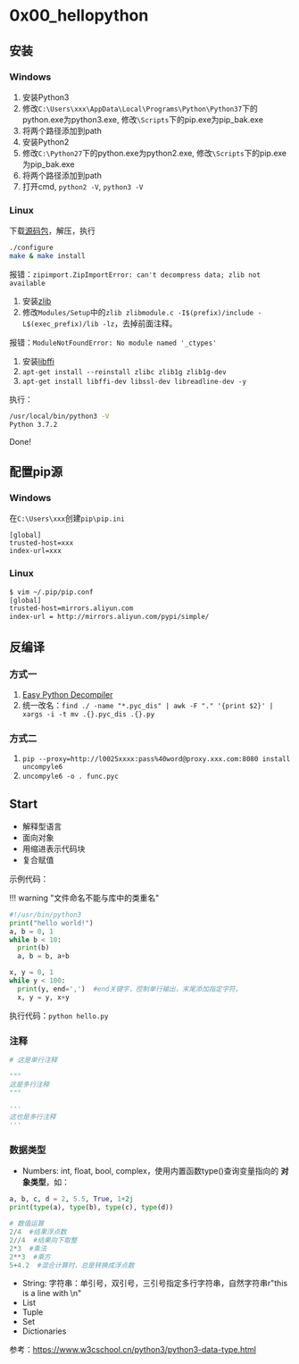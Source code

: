 # 0x00_hellopython

## 安装

### Windows

1. 安装Python3
1. 修改`C:\Users\xxx\AppData\Local\Programs\Python\Python37`下的python.exe为python3.exe, 修改`\Scripts`下的pip.exe为pip_bak.exe
1. 将两个路径添加到path
1. 安装Python2
1. 修改`C:\Python27`下的python.exe为python2.exe, 修改`\Scripts`下的pip.exe为pip_bak.exe
1. 将两个路径添加到path
1. 打开cmd, `python2 -V`, `python3 -V`

### Linux

下载[源码包](https://www.python.org/ftp/python/3.7.2/Python-3.7.2.tgz)，解压，执行  
```bash
./configure
make & make install
```

报错：`zipimport.ZipImportError: can't decompress data; zlib not available`  
1. 安装[zlib](https://www.zlib.net/zlib-1.2.11.tar.gz)
1. 修改`Modules/Setup`中的`zlib zlibmodule.c -I$(prefix)/include -L$(exec_prefix)/lib -lz`，去掉前面注释。

报错：`ModuleNotFoundError: No module named '_ctypes'`  
1. 安装[libffi](ftp://sourceware.org/pub/libffi/libffi-3.2.1.tar.gz)
1. `apt-get install --reinstall zlibc zlib1g zlib1g-dev`
1. `apt-get install libffi-dev libssl-dev libreadline-dev -y`

执行：  
```bash
/usr/local/bin/python3 -V
Python 3.7.2
```  
Done!

## 配置pip源

### Windows

在`C:\Users\xxx`创建`pip\pip.ini`

```
[global]
trusted-host=xxx
index-url=xxx
```

### Linux

```bash
$ vim ~/.pip/pip.conf
[global]
trusted-host=mirrors.aliyun.com
index-url = http://mirrors.aliyun.com/pypi/simple/
```


## 反编译

### 方式一

1. [Easy Python Decompiler](https://sourceforge.net/projects/easypythondecompiler/)
1. 统一改名：`find ./ -name "*.pyc_dis" | awk -F "." '{print $2}' | xargs -i -t mv .{}.pyc_dis .{}.py`

### 方式二

1. `pip --proxy=http://l0025xxxx:pass%40word@proxy.xxx.com:8080 install uncompyle6`
1. `uncompyle6 -o . func.pyc`


## Start

- 解释型语言
- 面向对象
- 用缩进表示代码块
- 复合赋值

示例代码：

!!! warning "文件命名不能与库中的类重名"

```python
#!/usr/bin/python3
print("hello world!")
a, b = 0, 1
while b < 10:
  print(b)
  a, b = b, a+b

x, y = 0, 1
while y < 100:
  print(y, end=',')  #end关键字，控制单行输出，末尾添加指定字符。
  x, y = y, x+y
```

执行代码：`python hello.py`

### 注释

```python
# 这是单行注释

"""
这是多行注释
"""

'''
这也是多行注释
'''
```

### 数据类型

- Numbers: int, float, bool, complex，使用内置函数type()查询变量指向的 **对象类型**，如：  
```python
a, b, c, d = 2, 5.5, True, 1+2j
print(type(a), type(b), type(c), type(d))

# 数值运算
2/4  #结果浮点数
2//4  #结果向下取整
2*3  #乘法
2**3  #乘方
5+4.2  #混合计算时，总是转换成浮点数
```
- String: 字符串：单引号，双引号，三引号指定多行字符串，自然字符串r"this is a line with \n"
- List
- Tuple
- Set
- Dictionaries


参考：<https://www.w3cschool.cn/python3/python3-data-type.html>
